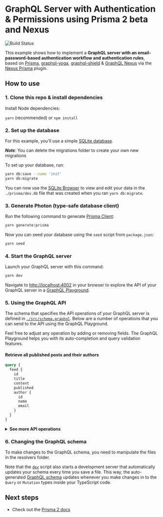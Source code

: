 # GraphQL Server with Authentication & Permissions using Prisma 2 beta and Nexus

![Build Status](https://github.com/ryands17/nexus-auth/workflows/CI/badge.svg)

This example shows how to implement a **GraphQL server with an email-password-based authentication workflow and authentication rules**, based on [Prisma](https://www.prisma.io/), [graphql-yoga](https://github.com/prisma-labs/graphql-yoga), [graphql-shield](https://github.com/maticzav/graphql-shield) & [GraphQL Nexus](https://nexus.js.org/) via the [Nexus Prisma](https://www.nexusjs.org/#/components/schema/plugins/prisma) plugin.

## How to use

### 1. Clone this repo & install dependencies

Install Node dependencies:

`yarn` (recommended) or `npm install`

### 2. Set up the database

For this example, you'll use a simple [SQLite database](https://www.sqlite.org/index.html).

**_Note_**: You can delete the migrations folder to create your own new migrations

To set up your database, run:

```sh
yarn db:save --name 'init'
yarn db:migrate
```

You can now use the [SQLite Browser](https://sqlitebrowser.org/) to view and edit your data in the `./prisma/dev.db` file that was created when you ran `yarn db:migrate`.

### 3. Generate Photon (type-safe database client)

Run the following command to generate [Prisma Client](https://www.prisma.io/docs/reference/tools-and-interfaces/prisma-client/generating-prisma-client):

```sh
yarn generate:prisma
```

Now you can seed your database using the `seed` script from `package.json`:

```sh
yarn seed
```

### 4. Start the GraphQL server

Launch your GraphQL server with this command:

```sh
yarn dev
```

Navigate to [http://localhost:4002](http://localhost:4002) in your browser to explore the API of your GraphQL server in a [GraphQL Playground](https://github.com/prisma-labs/graphql-playground).

### 5. Using the GraphQL API

The schema that specifies the API operations of your GraphQL server is defined in [`./src/schema.graphql`](./src/schema.graphql). Below are a number of operations that you can send to the API using the GraphQL Playground.

Feel free to adjust any operation by adding or removing fields. The GraphQL Playground helps you with its auto-completion and query validation features.

#### Retrieve all published posts and their authors

```graphql
query {
  feed {
    id
    title
    content
    published
    author {
      id
      name
      email
    }
  }
}
```

<Details><Summary><strong>See more API operations</strong></Summary>

#### Register a new user

You can send the following mutation in the Playground to sign up a new user and retrieve an authentication token for them:

```graphql
mutation {
  signup(name: "Alice", email: "alice@prisma.io", password: "graphql") {
    token
  }
}
```

#### Log in an existing user

This mutation will log in an existing user by requesting a new authentication token for them:

```graphql
mutation {
  login(email: "alice@prisma.io", password: "graphql") {
    token
  }
}
```

#### Check whether a user is currently logged in with the `me` query

For this query, you need to make sure a valid authentication token is sent along with the `Bearer`-prefix in the `Authorization` header of the request:

```json
{
  "Authorization": "Bearer __YOUR_TOKEN__"
}
```

With a real token, this looks similar to this:

```json
{
  "Authorization": "Bearer eyJhbGciOiJIUzI1NiIsInR5cCI6IkpXVCJ9.eyJ1c2VySWQiOiJjanAydHJyczFmczE1MGEwM3kxaWl6c285IiwiaWF0IjoxNTQzNTA5NjY1fQ.Vx6ad6DuXA0FSQVyaIngOHYVzjKwbwq45flQslnqX04"
}
```

Inside the Playground, you can set HTTP headers in the bottom-left corner:

Once you've set the header, you can send the following query to check whether the token is valid:

```graphql
{
  me {
    id
    name
    email
  }
}
```

</Details>

### 6. Changing the GraphQL schema

To make changes to the GraphQL schema, you need to manipulate the files in the resolvers folder.

Note that the [`dev`](./package.json#L6) script also starts a development server that automatically updates your schema every time you save a file. This way, the auto-generated [GraphQL schema](./src/schema.graphql) updates whenever you make changes in to the `Query` or `Mutation` types inside your TypeScript code.

## Next steps

- Check out the [Prisma 2 docs](https://www.prisma.io/docs/)

